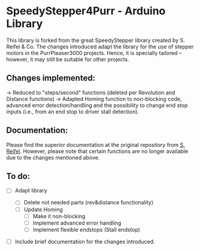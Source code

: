 # SpeedyStepper4Purr - Arduino Library

This library is forked from the great SpeedyStepper library created by S. Reifel & Co. The changes introduced adapt the library for the use of stepper motors in the PurrPleaser3000 projects. Hence, it is specially tailored – however, it may still be suitable for other projects.

## Changes implemented:
→ Reduced to "steps/second" functions (deleted per Revolution and Distance functions)
→ Adapted Homing function to non-blocking code, advanced error detection/handling and the possibility to change end stop inputs (i.e., from an end stop to driver stall detection).

## Documentation:
Please find the superior documentation at the original repository from [S. Reifel](https://github.com/Stan-Reifel/SpeedyStepper). However, please note that certain functions are no longer available due to the changes mentioned above.

## To do:
- [ ] Adapt library
	- [ ] Delete not needed parts (rev&distance functionality)
	- [ ] Update Homing 
		- [ ] Make it non-blocking
		- [ ] Implement advanced error handling
		- [ ] Implement flexible endstops (Stall endstop)
- [ ] Include brief documentation for the changes introduced.


